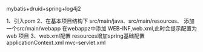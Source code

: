 mybatis+druid+spring+log4j2




1、引入pom
2、在基本项目结构下
    src/main/java、src/main/resources、
    添加一个src/main/webapp
    在webappz中添加 WEB-INF,web.xml,此时会提示配置为 web 项目
3、web.xml配置
    resources增加spring基础配置applicationContext.xml     mvc-servlet.xml
    
    
